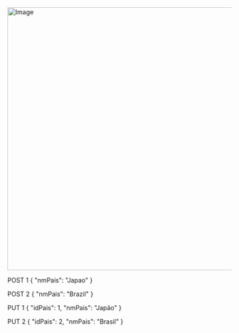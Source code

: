 <img width="508" height="591" alt="Image" src="https://github.com/user-attachments/assets/acdeeb14-b19a-41f7-ba8b-4ecf2bb2cd99" />


POST 1
{
  "nmPais": "Japao"
}

POST 2
{
  "nmPais": "Brazil"
}

PUT 1
{
"idPais": 1,
  "nmPais": "Japão"
}


PUT 2
{
"idPais": 2,
  "nmPais": "Brasil"
}
